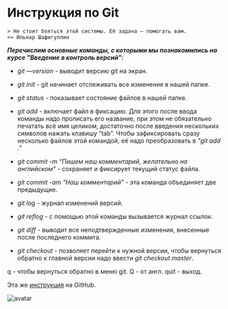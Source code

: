 # Инструкция по Git

<code>&gt; Не стоит бояться этой системы. Её задача — помогать вам.
&gt;&gt; Ильнар Шафигуллин</code>

_**Перечислим основные команды, с которыми мы познакомились на курсе "Введение в контроль версий":**_   

- *git —version*  - выводит версию git на экран.

- *git init*  - git начинает отслеживать все изменения в нашей папке.

- *git status*  - показывает состояние файлов в нашей папке.

- *git add*  - включает файл в фиксацию. Для этого после ввода команды надо прописать его название, при этом не обязательно печатать всё имя целиком, достаточно после введения нескольких символов нажать клавишу “tab”. Чтобы зафиксировать сразу несколько файлов этой командой, её надо преобразовать в *"git add ."*

- *git commit -m “Пишем наш комментарий, желательно на английском”* - сохраняет и фиксирует текущий статус файла.

- *git commit -am "Наш комментарий"*  - эта команда объединяет две предыдущие.

- *git log*  - журнал изменений версий.

- *git reflog*  - с помощью этой команды вызывается журнал ссылок. 

- *git diff*  - выводит все неподтвержденные изменения, внесенные после последнего коммита.

- *git checkout*  - позволяет перейти к нужной версии, чтобы вернуться обратно к главной версии надо ввести *git checkout master*.

q  - чтобы вернуться обратно в меню git. Q - от англ. quit - выход.

Эта же [инструкция](https://github.com/TitovDmitriy/GeekBrains/blob/master/git_instructions.md) на GitHub.

![avatar](https://cs14.pikabu.ru/post_img/big/2022/06/07/10/1654623234127688840.png)
